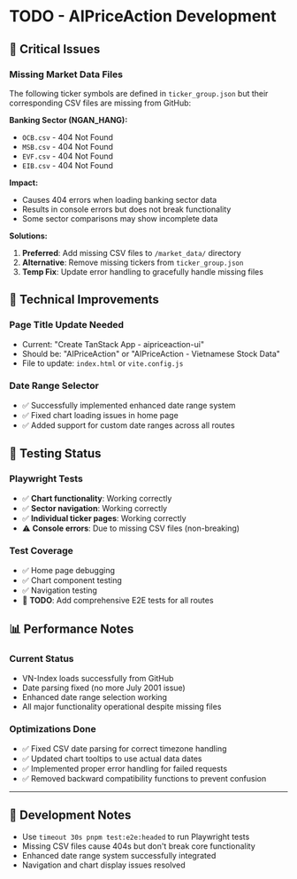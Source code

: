 # TODO - AIPriceAction Development

## 🚨 Critical Issues

### Missing Market Data Files
The following ticker symbols are defined in `ticker_group.json` but their corresponding CSV files are missing from GitHub:

**Banking Sector (NGAN_HANG):**
- `OCB.csv` - 404 Not Found
- `MSB.csv` - 404 Not Found  
- `EVF.csv` - 404 Not Found
- `EIB.csv` - 404 Not Found

**Impact:**
- Causes 404 errors when loading banking sector data
- Results in console errors but does not break functionality
- Some sector comparisons may show incomplete data

**Solutions:**
1. **Preferred**: Add missing CSV files to `/market_data/` directory
2. **Alternative**: Remove missing tickers from `ticker_group.json` 
3. **Temp Fix**: Update error handling to gracefully handle missing files

## 🔧 Technical Improvements

### Page Title Update Needed
- Current: "Create TanStack App - aipriceaction-ui"
- Should be: "AIPriceAction" or "AIPriceAction - Vietnamese Stock Data"
- File to update: `index.html` or `vite.config.js`

### Date Range Selector
- ✅ Successfully implemented enhanced date range system
- ✅ Fixed chart loading issues in home page
- ✅ Added support for custom date ranges across all routes

## 🧪 Testing Status

### Playwright Tests
- ✅ **Chart functionality**: Working correctly
- ✅ **Sector navigation**: Working correctly  
- ✅ **Individual ticker pages**: Working correctly
- ⚠️ **Console errors**: Due to missing CSV files (non-breaking)

### Test Coverage
- ✅ Home page debugging
- ✅ Chart component testing
- ✅ Navigation testing
- 📝 **TODO**: Add comprehensive E2E tests for all routes

## 📊 Performance Notes

### Current Status
- VN-Index loads successfully from GitHub
- Date parsing fixed (no more July 2001 issue)
- Enhanced date range selection working
- All major functionality operational despite missing files

### Optimizations Done
- ✅ Fixed CSV date parsing for correct timezone handling
- ✅ Updated chart tooltips to use actual data dates
- ✅ Implemented proper error handling for failed requests
- ✅ Removed backward compatibility functions to prevent confusion

---

## 📝 Development Notes

- Use `timeout 30s pnpm test:e2e:headed` to run Playwright tests
- Missing CSV files cause 404s but don't break core functionality
- Enhanced date range system successfully integrated
- Navigation and chart display issues resolved
